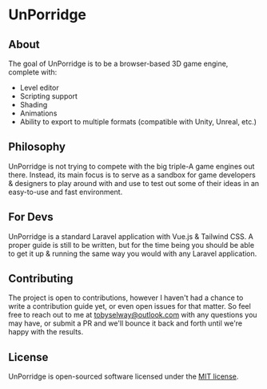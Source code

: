 # UnPorridge

## About

The goal of UnPorridge is to be a browser-based 3D game engine, complete with:

 * Level editor
 * Scripting support
 * Shading
 * Animations
 * Ability to export to multiple formats (compatible with Unity, Unreal, etc.)

## Philosophy

UnPorridge is not trying to compete with the big triple-A game engines out there. Instead, its main focus is to serve as a sandbox for game developers & designers to play around with and use to test out some of their ideas in an easy-to-use and fast environment.

## For Devs

UnPorridge is a standard Laravel application with Vue.js & Tailwind CSS.
A proper guide is still to be written, but for the time being you should be able to get it up & running the same way you would with any Laravel application.

## Contributing

The project is open to contributions, however I haven't had a chance to write a contribution guide yet, or even open issues for that matter.
So feel free to reach out to me at tobyselway@outlook.com with any questions you may have, or submit a PR and we'll bounce it back and forth until we're happy with the results.

## License

UnPorridge is open-sourced software licensed under the [MIT license](https://opensource.org/licenses/MIT).
